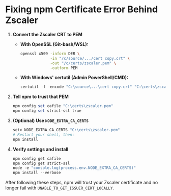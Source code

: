 # Fixing npm Certificate Error Behind Zscaler

1. **Convert the Zscaler CRT to PEM**
   - **With OpenSSL (Git-bash/WSL):**
     ```bash
     openssl x509 -inform DER \
                  -in "/c/source/.../cert copy.crt" \
                  -out "/c/certs/zscaler.pem" \
                  -outform PEM
     ```
   - **With Windows' certutil (Admin PowerShell/CMD):**
     ```powershell
     certutil -f -encode "C:\source\...\cert copy.crt" "C:\certs\zscaler.pem"
     ```

2. **Tell npm to trust that PEM**
   ```powershell
   npm config set cafile "C:\certs\zscaler.pem"
   npm config set strict-ssl true
   ```

3. **(Optional) Use `NODE_EXTRA_CA_CERTS`**
   ```powershell
   setx NODE_EXTRA_CA_CERTS "C:\certs\zscaler.pem"
   # Restart your shell, then:
   npm install
   ```

4. **Verify settings and install**
   ```powershell
   npm config get cafile
   npm config get strict-ssl
   node -e "console.log(process.env.NODE_EXTRA_CA_CERTS)"
   npm install --verbose
   ```

After following these steps, npm will trust your Zscaler certificate and no longer fail with `UNABLE_TO_GET_ISSUER_CERT_LOCALLY`.
